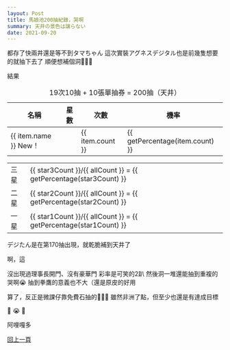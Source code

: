 ```yaml
---
layout: Post
title: 馬娘池200抽紀錄，哭啊
summary: 天井の景色は譲らない
date: 2021-09-20
---
```


都存了快兩井還是等不到タマちゃん
這次實裝アグネスデジタル也是前幾隻想要的就抽下去了
順便想補個洞

結果

<table>
  <caption>19次10抽 + 10張單抽券 = 200抽（天井）</caption>
  <thead>
    <tr>
      <th class="whitespace-nowrap">名稱</th>
      <th class="whitespace-nowrap">星數</th>
      <th class="whitespace-nowrap">次數</th>
      <th class="whitespace-nowrap">機率</th>
    </tr>
  </thead>
  <tbody>
    <tr v-for="(item, index) in records" :key="index">
      <td>
        <span class="whitespace-nowrap">{{ item.name }}</span>
        <span v-if="item.new" class="rounded-full bg-red-400 text-white text-xs px-2 font-bold">New！</span>
      </td>
      <td class="text-center">
        <star-icon size="1x" class="text-yellow-400 text-xs" v-for="n in item.star"></star-icon>
      </td>
      <td class="text-center">
        <span class="text-lg">{{ item.count }}</span>
      </td>
      <td>{{ getPercentage(item.count) }}</td>
    </tr>
  </tbody>
</table>

<table>
  <tr>
    <td class="text-right">三星</td>
    <td>
      {{ star3Count }}/{{ allCount }} = 
      <span class="text-red-400 font-bold text-xl">{{ getPercentage(star3Count) }}</span>
    </td>
  </tr>
  <tr>
    <td class="text-right">二星</td>
    <td>{{ star2Count }}/{{ allCount }} = {{ getPercentage(star2Count) }}</td>
  </tr>
  <tr>
    <td class="text-right">一星</td>
    <td>{{ star1Count }}/{{ allCount }} = {{ getPercentage(star1Count) }}</td>
  </tr>
</table>

デジたん是在第170抽出現，就乾脆補到天井了

啊，這

沒出現過理事長開門、沒有豪華門
彩率是可笑的2趴
然後洞一堆還能抽到重複的哭啊😭
抽到拳鷹的意義也不大（還是原皮的好用

算了，反正是微課仔靠免費石抽的
雖然非洲了點，但至少也還是有達成目標

🎀
😭
🙏

阿哩嘎多

<div class="text-center mt-10">

[回上一頁](../README.md)

</div>


<script>
import { StarIcon } from 'vue-feather-icons'


export default {
  components: {
    StarIcon,
  },
  data() {
    return {
      records: [
        { name: 'アグネスタキオン', count: 27, new: false, star: 1, },
        { name: 'ハルウララ', count: 19, new: false, star: 1, },
        { name: 'キングヘイロー', count: 18, new: false, star: 1, },
        { name: 'マチカネフクキタル', count: 17, new: false, star: 1, },
        { name: 'ウイニングチケット', count: 17, new: false, star: 1, },
        { name: 'ナイスネイチャ', count: 15, new: false, star: 1, },
        { name: 'メジロライアン', count: 15, new: false, star: 1, },
        { name: 'サクラバクシンオー', count: 11, new: false, star: 1, },
        { name: 'エルコンドルパサー', count: 10, new: false, star: 2, },
        { name: 'ゴールドシップ', count: 9, new: false, star: 2 },
        { name: 'ウオッカ', count: 8, new: false, star: 2 },
        { name: 'エアグルーヴ', count: 8, new: false, star: 2 },
        { name: 'ダイワスカーレット', count: 7, new: false, star: 2 },
        { name: 'スーパークリーク', count: 6, new: false, star: 2 },
        { name: 'グラスワンダー', count: 5, new: false, star: 2 },
        { name: 'マヤノトップガン', count: 4, new: false, star: 2 },
        { name: 'トウカイテイオー', count: 1, new: false, star: 3 },
        { name: 'オグリキャップ', count: 1, new: false, star: 3 },
        { name: 'アグネスデジタル', count: 1, new: true, star: 3  },
        { name: 'エルコンドルパサー(新衣装)', count: 1, new: true, star: 3  },
      ]
    }
  },
  computed: {
    allCount() {
      return this.records.reduce((sum, cur) => sum += cur.count, 0);
    },
    star1Count() {
      return this.getCount(1)
    },
    star2Count() {
      return this.getCount(2)
    },
    star3Count() {
      return this.getCount(3)
    }
  },
  methods: {
    getCount(star) {
      return this.records.filter(item => item.star === star).reduce((sum, cur) => sum += cur.count, 0);
    },
    getPercentage(count) {
      return `${((count / this.allCount) * 100).toFixed(2)}%`
    }
  }
}
</script>
